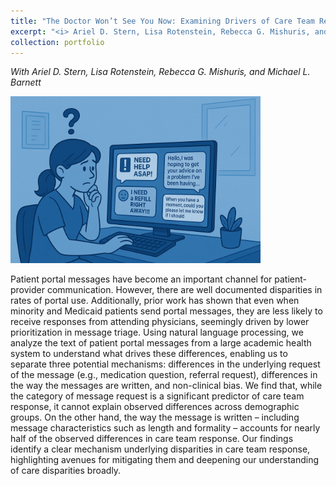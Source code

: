 ```yaml
---
title: "The Doctor Won’t See You Now: Examining Drivers of Care Team Response to Patient Portal Messages"
excerpt: "<i> Ariel D. Stern, Lisa Rotenstein, Rebecca G. Mishuris, and Michael L. Barnett </i>"
collection: portfolio
---
```


_With Ariel D. Stern, Lisa Rotenstein, Rebecca G. Mishuris, and Michael L. Barnett_

<img src="/images/portals.png" width="400"/>

Patient portal messages have become an important channel for patient-provider communication. However, there are well documented disparities in rates of portal use. Additionally, prior work has shown that even when minority and Medicaid patients send portal messages, they are less likely to receive responses from attending physicians, seemingly driven by lower prioritization in message triage. Using natural language processing, we analyze the text of patient portal messages from a large academic health system to understand what drives these differences, enabling us to separate three potential mechanisms: differences in the underlying request of the message (e.g., medication question, referral request), differences in the way the messages are written, and non-clinical bias. We find that, while the category of message request is a significant predictor of care team response, it cannot explain observed differences across demographic groups. On the other hand, the way the message is written – including message characteristics such as length and formality – accounts for nearly half of the observed differences in care team response. Our findings identify a clear mechanism underlying disparities in care team response, highlighting avenues for mitigating them and deepening our understanding of care disparities broadly.



